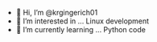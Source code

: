 - 👋 Hi, I’m @krgingerich01
- 👀 I’m interested in ... Linux development
- 🌱 I’m currently learning ... Python code

<!---
krgingerich01/krgingerich01 is a ✨ special ✨ repository because its `README.md` (this file) appears on your GitHub profile.
You can click the Preview link to take a look at your changes.
--->
